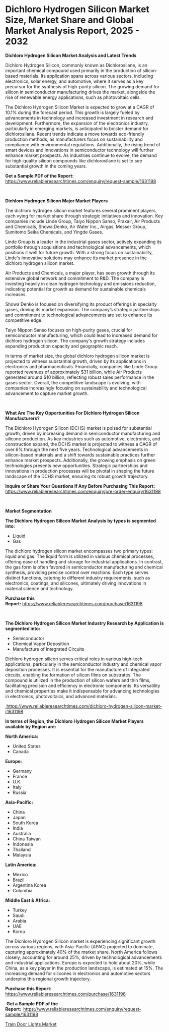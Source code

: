 <p><h1>Dichloro Hydrogen Silicon Market Size, Market Share and Global Market Analysis Report, 2025 - 2032</h1></p><p><strong>Dichloro Hydrogen Silicon Market Analysis and Latest Trends</strong></p>
<p><p>Dichloro Hydrogen Silicon, commonly known as Dichlorosilane, is an important chemical compound used primarily in the production of silicon-based materials. Its application spans across various sectors, including electronics, solar energy, and automotive, where it serves as a key precursor for the synthesis of high-purity silicon. The growing demand for silicon in semiconductor manufacturing drives the market, alongside the rise of renewable energy applications, such as photovoltaic cells.</p><p>The Dichloro Hydrogen Silicon Market is expected to grow at a CAGR of 10.1% during the forecast period. This growth is largely fueled by advancements in technology and increased investment in research and development. Furthermore, the expansion of the electronics industry, particularly in emerging markets, is anticipated to bolster demand for dichlorosilane. Recent trends indicate a move towards eco-friendly production methods, as manufacturers focus on sustainability and compliance with environmental regulations. Additionally, the rising trend of smart devices and innovations in semiconductor technology will further enhance market prospects. As industries continue to evolve, the demand for high-quality silicon compounds like dichlorosilane is set to see substantial growth in the coming years.</p></p>
<p><strong>Get a Sample PDF of the Report:&nbsp;</strong> <a href="https://www.reliableresearchtimes.com/enquiry/request-sample/1631198?utm_campaign=2199&utm_medium=2&utm_source=Github&utm_content=ia&utm_term=29032025&utm_id=dichloro-hydrogen-silicon">https://www.reliableresearchtimes.com/enquiry/request-sample/1631198</a></p>
<p>&nbsp;</p>
<p><strong>Dichloro Hydrogen Silicon Major Market Players</strong></p>
<p><p>The dichloro hydrogen silicon market features several prominent players, each vying for market share through strategic initiatives and innovation. Key companies include Linde Group, Taiyo Nippon Sanso, Praxair, Air Products and Chemicals, Showa Denko, Air Water Inc., Airgas, Messer Group, Sumitomo Seika Chemicals, and Yingde Gases.</p><p>Linde Group is a leader in the industrial gases sector, actively expanding its portfolio through acquisitions and technological advancements, which positions it well for future growth. With a strong focus on sustainability, Linde's innovative solutions may enhance its market presence in the dichloro hydrogen silicon market.</p><p>Air Products and Chemicals, a major player, has seen growth through its extensive global network and commitment to R&D. The company is investing heavily in clean hydrogen technology and emissions reduction, indicating potential for growth as demand for sustainable chemicals increases.</p><p>Showa Denko is focused on diversifying its product offerings in specialty gases, driving its market expansion. The company’s strategic partnerships and commitment to technological advancements are set to enhance its competitive edge.</p><p>Taiyo Nippon Sanso focuses on high-purity gases, crucial for semiconductor manufacturing, which could lead to increased demand for dichloro hydrogen silicon. The company's growth strategy includes expanding production capacity and geographic reach.</p><p>In terms of market size, the global dichloro hydrogen silicon market is projected to witness substantial growth, driven by its applications in electronics and pharmaceuticals. Financially, companies like Linde Group reported revenues of approximately $31 billion, while Air Products generated around $10 billion, reflecting robust sales performance in the gases sector. Overall, the competitive landscape is evolving, with companies increasingly focusing on sustainability and technological advancement to capture market growth.</p></p>
<p>&nbsp;</p>
<p><strong>What Are The Key Opportunities For Dichloro Hydrogen Silicon Manufacturers?</strong></p>
<p><p>The Dichloro Hydrogen Silicon (DCHS) market is poised for substantial growth, driven by increasing demand in semiconductor manufacturing and silicone production. As key industries such as automotive, electronics, and construction expand, the DCHS market is projected to witness a CAGR of over 6% through the next five years. Technological advancements in silicon-based materials and a shift towards sustainable practices further enhance market prospects. Additionally, the growing emphasis on green technologies presents new opportunities. Strategic partnerships and innovations in production processes will be pivotal in shaping the future landscape of the DCHS market, ensuring its robust growth trajectory.</p></p>
<p><strong>Inquire or Share Your Questions If Any Before Purchasing This Report:</strong> <a href="https://www.reliableresearchtimes.com/enquiry/pre-order-enquiry/1631198?utm_campaign=2199&utm_medium=2&utm_source=Github&utm_content=ia&utm_term=29032025&utm_id=dichloro-hydrogen-silicon">https://www.reliableresearchtimes.com/enquiry/pre-order-enquiry/1631198</a></p>
<p>&nbsp;</p>
<p><strong>Market Segmentation</strong></p>
<p><strong>The Dichloro Hydrogen Silicon Market Analysis by types is segmented into:</strong></p>
<p><ul><li>Liquid</li><li>Gas</li></ul></p>
<p><p>The dichloro hydrogen silicon market encompasses two primary types: liquid and gas. The liquid form is utilized in various chemical processes, offering ease of handling and storage for industrial applications. In contrast, the gas form is often favored in semiconductor manufacturing and chemical synthesis, providing precise control over reactions. Each type serves distinct functions, catering to different industry requirements, such as electronics, coatings, and silicones, ultimately driving innovations in material science and technology.</p></p>
<p><strong>Purchase this Report:&nbsp;</strong><a href="https://www.reliableresearchtimes.com/purchase/1631198?utm_campaign=2199&utm_medium=2&utm_source=Github&utm_content=ia&utm_term=29032025&utm_id=dichloro-hydrogen-silicon">https://www.reliableresearchtimes.com/purchase/1631198</a></p>
<p>&nbsp;</p>
<p><strong>The Dichloro Hydrogen Silicon Market Industry Research by Application is segmented into:</strong></p>
<p><ul><li>Semiconductor</li><li>Chemical Vapor Deposition</li><li>Manufacture of Integrated Circuits</li></ul></p>
<p><p>Dichloro hydrogen silicon serves critical roles in various high-tech applications, particularly in the semiconductor industry and chemical vapor deposition processes. It is essential for the manufacture of integrated circuits, enabling the formation of silicon films on substrates. The compound is utilized in the production of silicon wafers and thin films, facilitating precision and efficiency in electronic components. Its versatility and chemical properties make it indispensable for advancing technologies in electronics, photovoltaics, and advanced materials.</p></p>
<p><a href="https://www.reliableresearchtimes.com/dichloro-hydrogen-silicon-market-r1631198?utm_campaign=2199&utm_medium=2&utm_source=Github&utm_content=ia&utm_term=29032025&utm_id=dichloro-hydrogen-silicon">&nbsp;https://www.reliableresearchtimes.com/dichloro-hydrogen-silicon-market-r1631198</a></p>
<p><strong>In terms of Region, the Dichloro Hydrogen Silicon Market Players available by Region are:</strong></p>
<p>
    <p> <strong> North America: </strong>
        <ul>
            <li>United States</li>
            <li>Canada</li>
        </ul>
        </p> 
    <p> <strong> Europe: </strong>
        <ul>
            <li>Germany</li>
            <li>France</li>
            <li>U.K.</li>
            <li>Italy</li>
            <li>Russia</li>
        </ul>
        </p> 
    <p> <strong> Asia-Pacific: </strong>
        <ul>
            <li>China</li>
            <li>Japan</li>
            <li>South Korea</li>
            <li>India</li>
            <li>Australia</li>
            <li>China Taiwan</li>
            <li>Indonesia</li>
            <li>Thailand</li>
            <li>Malaysia</li>
        </ul>
        </p> 
    <p> <strong> Latin America: </strong>
        <ul>
            <li>Mexico</li>
            <li>Brazil</li>
            <li>Argentina Korea</li>
            <li>Colombia</li>
        </ul>
        </p> 
    <p> <strong> Middle East & Africa: </strong>
        <ul>
            <li>Turkey</li>
            <li>Saudi</li>
            <li>Arabia</li>
            <li>UAE</li>
            <li>Korea</li>
        </ul>
    </p>
    </p>
<p><p>The Dichloro Hydrogen Silicon market is experiencing significant growth across various regions, with Asia-Pacific (APAC) projected to dominate, capturing approximately 40% of the market share. North America follows closely, accounting for around 25%, driven by technological advancements and industrial applications. Europe is expected to hold about 20%, while China, as a key player in the production landscape, is estimated at 15%. The increasing demand for silicones in electronics and automotive sectors underpins this regional growth trajectory.</p></p>
<p><strong>Purchase this Report: </strong><a href="https://www.reliableresearchtimes.com/purchase/1631198?utm_campaign=2199&utm_medium=2&utm_source=Github&utm_content=ia&utm_term=29032025&utm_id=dichloro-hydrogen-silicon">https://www.reliableresearchtimes.com/purchase/1631198</a></p>
<p>&nbsp;<strong>Get a Sample PDF of the Report:&nbsp;&nbsp;</strong><a href="https://www.reliableresearchtimes.com/enquiry/request-sample/1631198?utm_campaign=2199&utm_medium=2&utm_source=Github&utm_content=ia&utm_term=29032025&utm_id=dichloro-hydrogen-silicon">https://www.reliableresearchtimes.com/enquiry/request-sample/1631198</a></p>
<p><strong></strong></p>
<p><p><a href="https://github.com/SamiaChowdhury801/Market-Research-Report-List-2/blob/main/train-door-lights-market.md?utm_campaign=2199&utm_medium=2&utm_source=Github&utm_content=ia&utm_term=29032025&utm_id=dichloro-hydrogen-silicon">Train Door Lights Market</a></p></p>
